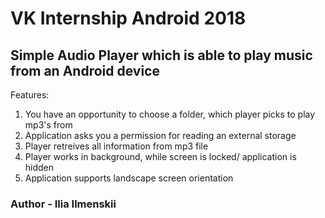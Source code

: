 # VK Internship Android 2018
## Simple Audio Player which is able to play music from an Android device
Features:

1. You have an opportunity to choose a folder, which player picks to play mp3's from
2. Application asks you a permission for reading an external storage
3. Player retreives all information from mp3 file
4. Player works in background, while screen is locked/ application is hidden
5. Application supports landscape screen orientation

### Author - Ilia Ilmenskii

